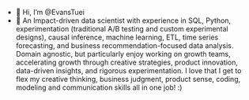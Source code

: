 - 👋 Hi, I’m @EvansTuei
- 👀 An Impact-driven data scientist with experience in SQL, Python, experimentation (traditional A/B testing and custom experimental designs), causal inference, 
machine learning, ETL, time series forecasting, and business recommendation-focused data analysis. 
Domain agnostic, but particularly enjoy working on growth teams, accelerating growth through creative strategies, product innovation, 
data-driven insights, and rigorous experimentation. I love that I get to flex my creative thinking, business judgment, product sense, 
coding, modeling and communication skills all in one job! :)

<!---
EvansTuei/EvansTuei is a ✨ special ✨ repository because its `README.md` (this file) appears on your GitHub profile.
You can click the Preview link to take a look at your changes.
--->
